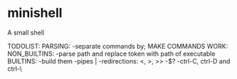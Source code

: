 # minishell
A small shell

TODOLIST:
	PARSING:
		-separate commands by;
	MAKE COMMANDS WORK:
		NON_BUILTINS:
			-parse path and replace token with path of executable
		BUILTINS:
			-build them
	-pipes |
	-redirections: <, >, >>
	-$?
	-ctrl-C, ctrl-D and ctrl-\
